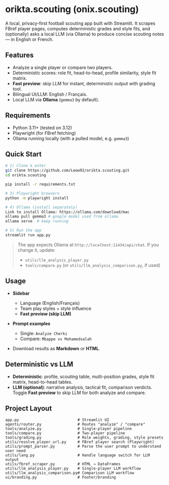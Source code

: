 # orikta.scouting (onix.scouting)

A local, privacy-first football scouting app built with Streamlit. It scrapes FBref player pages, computes deterministic grades and style fits, and (optionally) asks a local LLM (via Ollama) to produce concise scouting notes — in English or French.

## Features

* Analyze a single player or compare two players.
* Deterministic scores: role fit, head-to-head, profile similarity, style fit matrix.
* **Fast preview**: skip LLM for instant, deterministic output with grading tool.
* Bilingual UI/LLM: English / Français.
* Local LLM via **Ollama** (`gemma3` by default).

## Requirements

* Python 3.11+ (tested on 3.12)
* Playwright (for FBref fetching)
* Ollama running locally (with a pulled model, e.g. `gemma3`)

## Quick Start

```bash
# 1) Clone & enter
git clone https://github.com/Leow92/orikta.scouting.git
cd orikta.scouting

pip install -r requirements.txt

# 3) Playwright browsers
python -m playwright install

# 4) Ollama (install separately)
Link to install Ollama: https://ollama.com/download/mac
ollama pull gemma3 # google model used from ollama
ollama serve  # keep running

# 5) Run the app
streamlit run app.py
```

> The app expects Ollama at `http://localhost:11434/api/chat`. If you change it, update:
>
> * `utils/llm_analysis_player.py`
> * `tools/compare.py` (or `utils/llm_analysis_comparison.py`, if used)

## Usage

* **Sidebar**

  * Language (English/Français)
  * Team play styles + style influence
  * **Fast preview (skip LLM)**
* **Prompt examples**

  * Single: `Analyze Cherki`
  * Compare: `Mbappe vs Mohamedsalah`
* Download results as **Markdown** or **HTML**.

## Deterministic vs LLM

* **Deterministic**: profile, scouting table, multi-position grades, style fit matrix, head-to-head tables.
* **LLM (optional)**: narrative analysis, tactical fit, comparison verdicts.
  Toggle **Fast preview** to skip LLM for both analyze and compare.

## Project Layout

```
app.py                          # Streamlit UI
agents/router.py                # Routes "analyze" / "compare"
tools/analyze.py                # Single-player pipeline
tools/compare.py                # Two-player pipeline
tools/grading.py                # Role weights, grading, style presets
utils/resolve_player_url.py     # FBref player search (Playwright)
utils/prompt_parser.py          # Parse the user prompt to understand user need
utils/lang.py                   # Handle language switch for LLM output
utils/fbref_scraper.py          # HTML → DataFrames
utils/llm_analysis_player.py    # Single-player LLM workflow
utils/llm_analysis_comparison.py# Comparison LLM workflow
ui/branding.py                  # Footer/branding
```
